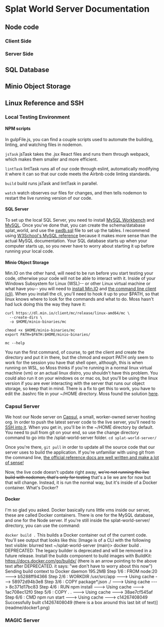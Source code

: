 # Splat World Server Documentation

## Node code
### Client Side
### Server Side

## SQL Database

## Minio Object Storage

## Linux Reference and SSH
### Local Testing Environment  

#### NPM scripts  
In gulpFile.js, you can find a couple scripts used to automate the building, linting, and watching files in nodemon.   

`jsTask`
jsTask takes the .jsx React files and runs them through webpack, which makes them smaller and more efficient. 

`lintTask`
lintTask runs all of our code through eslint, automatically modifying it where it can so that our code meets the Airbnb code linting standards. 

`build`
build runs jsTask and lintTask in parallel. 

`watch`
watch observes our files for changes, and then tells nodemon to restart the live running version of our code. 


#### SQL Server
To set up the local SQL Server, you need to install [MySQL Workbench](https://dev.mysql.com/downloads/workbench/) and [MySQL](https://dev.mysql.com/downloads/mysql/). Once you've done that, you can create the schema/database splat_world, and use the [swdb.sql](server/sql/swdb.sql) file to set up the tables. I recommend using [W3School's MySQL reference](https://www.w3schools.com/mysql/) because it makes more sense than the actual MySQL documentation. Your SQL database starts up when your computer starts up, so you never have to worry about starting it up before running your local code.

#### Minio Object Storage
Min.IO on the other hand, will need to be run before you start testing your code, otherwise your code will not be able to interact with it. Inside of your Windows Subsystem for Linux (WSL)-- or other Linux virtual machine or what have you-- you will need to [install Min.IO](https://min.io/docs/minio/linux/operations/install-deploy-manage/deploy-minio-single-node-single-drive.html#minio-snsd) and [the command line client (cli)](https://min.io/docs/minio/linux/reference/minio-mc.html). When you install the cli, you'll need to hook it up to your $PATH, so that linux knows where to look for the commands and what to do. Moss hasn't had luck doing this the way they have it:
```
curl https://dl.min.io/client/mc/release/linux-amd64/mc \
  --create-dirs \
  -o $HOME/minio-binaries/mc

chmod +x $HOME/minio-binaries/mc
export PATH=$PATH:$HOME/minio-binaries/

mc --help
```
You run the first command, of course, to get the client and create the directory and put it in there, but the chmod and export PATH only seem to work for the session you have that shell open, although, this is when running on WSL, so Moss thinks if you're running in a normal linux virtual machine (vm) or an actual linux distro, you shouldn't have this problem. You could also run it on your windows os or mac os, but you'll be using the linux version if you are ever interacting with the server that runs our object storage, so keep that in mind. 
There is a fix to get this to work, you have to edit the .bashrc file in your ~/HOME directory. Moss found the solution [here](https://stackoverflow.com/questions/66305717/adding-path-variable-in-wsl).

### Capsul Server
We host our Node server on [Capsul](https://capsul.org/), a small, worker-owned server hosting org. In order to push the latest server code to the live server, you'll need to [SSH into it](https://github.com/MossLimpert/splat-world-server?tab=readme-ov-file#linux-reference-and-ssh). 
When you get in, you'll be in the ~/HOME directory by default. You need to pull from git on your end, so use the change directory command to go into the /splat-world-server folder.
`cd splat-world-server/`

Once you're there, `git pull` in order to update all the source code that our server uses to build the application. If you're unfamiliar with using git from the command line, [the official reference docs are well written and make a lot of sense!](https://git-scm.com/docs) 

Now, the live code doesn't update right away, ~~we're not running the live build with nodemon, that's only for testing~~ that's a lie we are for now but that will change. Instead, it is run the normal way, but it's inside of a Docker container. What's Docker?

#### Docker
I'm so glad you asked. Docker basically runs little vms inside our server, these are called Docker containers. There is one for the MySQL database, and one for the Node server. If you're still inside the splat-world-server/ directory, you can use the command:

`docker build .`
This builds a Docker container out of the current code. You'll see output that looks like this:
[Image is of a CLI with the following text visible: blurred text ~/splat-world-server (main)> docker build .
DEPRECATED: The legacy builder is deprecated and will be removed in a future release.
            Install the buildx component to build images with BuildKit:
            https://docs.docker.com/go/buildx/
(there is an arrow pointing to the above text after DEPRECATED. it says: "we don't have to worry about this now")
Sending build context to Docker daemon  195.2MB
Step 1/6 : FROM node:20
 ---> b5288ff94366
Step 2/6 : WORKDIR /usr/src/app
 ---> Using cache
 ---> 58972d94b3e8
Step 3/6 : COPY package*.json ./
 ---> Using cache
 ---> 8c371d17bc83
Step 4/6 : RUN npm install
 ---> Using cache
 ---> 1ac708ec12f0
Step 5/6 : COPY . .
 ---> Using cache
 ---> 38ae7cf545af
Step 6/6 : CMD npm run start
 ---> Using cache
 ---> c14267408049
Successfully built c14267408049 (there is a box around this last bit of text)] (readme/docker1.png)

### MAGIC Server

